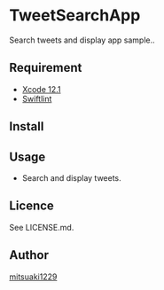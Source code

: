 TweetSearchApp
====

Search tweets and display app sample..

## Requirement

* [Xcode 12.1](https://developer.apple.com/download/)
* [Swiftlint](https://github.com/realm/SwiftLint)

## Install

## Usage

* Search and display tweets.

## Licence

See LICENSE.md.

## Author

[mitsuaki1229](https://github.com/mitsuaki1229)

